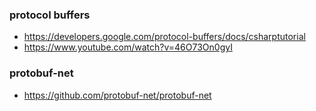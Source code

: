 ### protocol buffers
- https://developers.google.com/protocol-buffers/docs/csharptutorial
- https://www.youtube.com/watch?v=46O73On0gyI

### protobuf-net
- https://github.com/protobuf-net/protobuf-net
